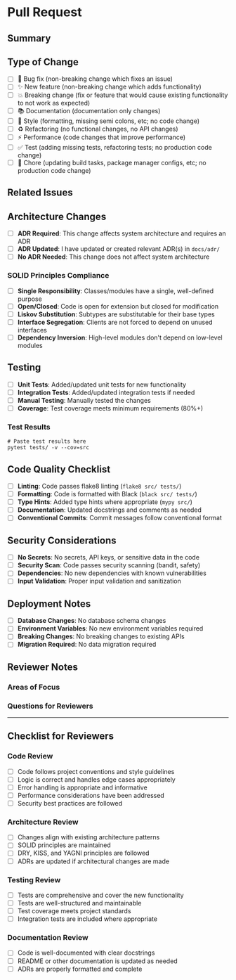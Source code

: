 # Pull Request

## Summary
<!-- Provide a brief description of the changes in this PR -->

## Type of Change
<!-- Mark the relevant option with an "x" -->

- [ ] 🐛 Bug fix (non-breaking change which fixes an issue)
- [ ] ✨ New feature (non-breaking change which adds functionality)
- [ ] 💥 Breaking change (fix or feature that would cause existing functionality to not work as expected)
- [ ] 📚 Documentation (documentation only changes)
- [ ] 🎨 Style (formatting, missing semi colons, etc; no code change)
- [ ] ♻️ Refactoring (no functional changes, no API changes)
- [ ] ⚡ Performance (code changes that improve performance)
- [ ] ✅ Test (adding missing tests, refactoring tests; no production code change)
- [ ] 🔧 Chore (updating build tasks, package manager configs, etc; no production code change)

## Related Issues
<!-- Link to related issues using "Fixes #123" or "Closes #123" -->

## Architecture Changes
<!-- If this PR affects system architecture, answer the following: -->

- [ ] **ADR Required**: This change affects system architecture and requires an ADR
- [ ] **ADR Updated**: I have updated or created relevant ADR(s) in `docs/adr/`
- [ ] **No ADR Needed**: This change does not affect system architecture

### SOLID Principles Compliance
<!-- Check all that apply -->

- [ ] **Single Responsibility**: Classes/modules have a single, well-defined purpose
- [ ] **Open/Closed**: Code is open for extension but closed for modification
- [ ] **Liskov Substitution**: Subtypes are substitutable for their base types
- [ ] **Interface Segregation**: Clients are not forced to depend on unused interfaces
- [ ] **Dependency Inversion**: High-level modules don't depend on low-level modules

## Testing
<!-- Describe the testing you've performed -->

- [ ] **Unit Tests**: Added/updated unit tests for new functionality
- [ ] **Integration Tests**: Added/updated integration tests if needed
- [ ] **Manual Testing**: Manually tested the changes
- [ ] **Coverage**: Test coverage meets minimum requirements (80%+)

### Test Results
```
# Paste test results here
pytest tests/ -v --cov=src
```

## Code Quality Checklist
<!-- Verify code quality requirements -->

- [ ] **Linting**: Code passes flake8 linting (`flake8 src/ tests/`)
- [ ] **Formatting**: Code is formatted with Black (`black src/ tests/`)
- [ ] **Type Hints**: Added type hints where appropriate (`mypy src/`)
- [ ] **Documentation**: Updated docstrings and comments as needed
- [ ] **Conventional Commits**: Commit messages follow conventional format

## Security Considerations
<!-- Address any security implications -->

- [ ] **No Secrets**: No secrets, API keys, or sensitive data in the code
- [ ] **Security Scan**: Code passes security scanning (bandit, safety)
- [ ] **Dependencies**: No new dependencies with known vulnerabilities
- [ ] **Input Validation**: Proper input validation and sanitization

## Deployment Notes
<!-- Any special deployment considerations -->

- [ ] **Database Changes**: No database schema changes
- [ ] **Environment Variables**: No new environment variables required
- [ ] **Breaking Changes**: No breaking changes to existing APIs
- [ ] **Migration Required**: No data migration required

## Reviewer Notes
<!-- Additional context for reviewers -->

### Areas of Focus
<!-- Highlight specific areas you'd like reviewers to focus on -->

### Questions for Reviewers
<!-- Any specific questions or concerns you have -->

---

## Checklist for Reviewers

### Code Review
- [ ] Code follows project conventions and style guidelines
- [ ] Logic is correct and handles edge cases appropriately
- [ ] Error handling is appropriate and informative
- [ ] Performance considerations have been addressed
- [ ] Security best practices are followed

### Architecture Review
- [ ] Changes align with existing architecture patterns
- [ ] SOLID principles are maintained
- [ ] DRY, KISS, and YAGNI principles are followed
- [ ] ADRs are updated if architectural changes are made

### Testing Review
- [ ] Tests are comprehensive and cover the new functionality
- [ ] Tests are well-structured and maintainable
- [ ] Test coverage meets project standards
- [ ] Integration tests are included where appropriate

### Documentation Review
- [ ] Code is well-documented with clear docstrings
- [ ] README or other documentation is updated as needed
- [ ] ADRs are properly formatted and complete
